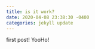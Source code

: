 ```yaml
---
title: is it work?
date: 2020-04-08 23:38:30 -0400
categories: jekyll update
---
```

first post! YooHo!
